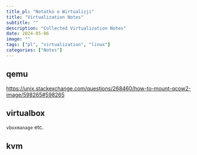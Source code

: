 ```yaml
---
title_pl: "Notatko o Wirtualizji"
title: "Virtualization Notes"
subtitle: ""
description: "Collected Virtualization Notes"
date: 2024-05-06
image: ""
tags: ["pl", "virtualization", "linux"]
categories: ["Notes"]
---
```


## qemu

https://unix.stackexchange.com/questions/268460/how-to-mount-qcow2-image/598265#598265

## virtualbox

`vboxmanage`  etc.

## kvm

<!-- TODO 06/05/20 psacawa: finish this -->
